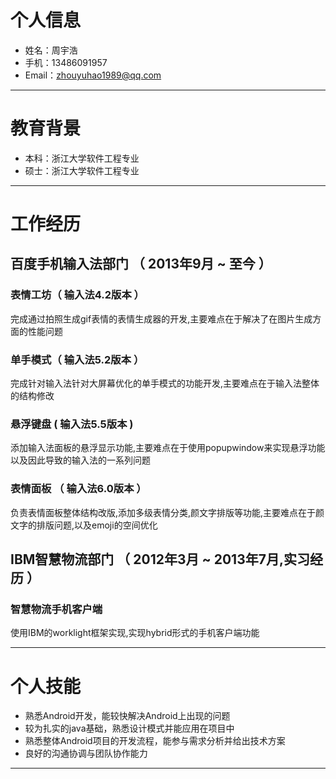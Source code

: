 # 个人信息

- 姓名：周宇浩
- 手机：13486091957
- Email：zhouyuhao1989@qq.com

---

# 教育背景

 - 本科：浙江大学软件工程专业
 - 硕士：浙江大学软件工程专业

---

# 工作经历

## 百度手机输入法部门 （ 2013年9月 ~ 至今 ）

### 表情工坊（ 输入法4.2版本 ）
完成通过拍照生成gif表情的表情生成器的开发,主要难点在于解决了在图片生成方面的性能问题

### 单手模式（ 输入法5.2版本 ）
完成针对输入法针对大屏幕优化的单手模式的功能开发,主要难点在于输入法整体的结构修改


### 悬浮键盘 ( 输入法5.5版本 )
添加输入法面板的悬浮显示功能,主要难点在于使用popupwindow来实现悬浮功能以及因此导致的输入法的一系列问题


### 表情面板 （ 输入法6.0版本 ）
负责表情面板整体结构改版,添加多级表情分类,颜文字排版等功能,主要难点在于颜文字的排版问题,以及emoji的空间优化


## IBM智慧物流部门 （ 2012年3月 ~ 2013年7月,实习经历 ）

### 智慧物流手机客户端
使用IBM的worklight框架实现,实现hybrid形式的手机客户端功能

---

# 个人技能

- 熟悉Android开发，能较快解决Android上出现的问题
- 较为扎实的java基础，熟悉设计模式并能应用在项目中
- 熟悉整体Android项目的开发流程，能参与需求分析并给出技术方案
- 良好的沟通协调与团队协作能力

---
